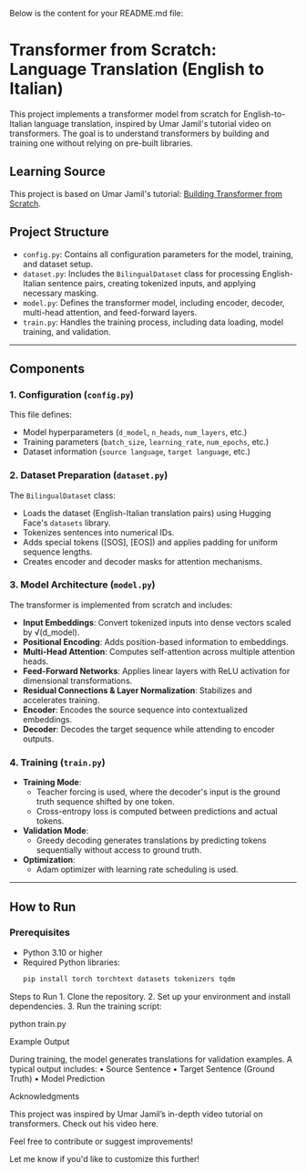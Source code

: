 Below is the content for your README.md file:

# Transformer from Scratch: Language Translation (English to Italian)

This project implements a transformer model from scratch for English-to-Italian language translation, inspired by Umar Jamil's tutorial video on transformers. The goal is to understand transformers by building and training one without relying on pre-built libraries.

## Learning Source

This project is based on Umar Jamil's tutorial: [Building Transformer from Scratch](https://www.youtube.com/watch?v=ISNdQcPhsts&t=9601s).

## Project Structure

- `config.py`: Contains all configuration parameters for the model, training, and dataset setup.
- `dataset.py`: Includes the `BilingualDataset` class for processing English-Italian sentence pairs, creating tokenized inputs, and applying necessary masking.
- `model.py`: Defines the transformer model, including encoder, decoder, multi-head attention, and feed-forward layers.
- `train.py`: Handles the training process, including data loading, model training, and validation.

---

## Components

### 1. **Configuration (`config.py`)**
This file defines:
- Model hyperparameters (`d_model`, `n_heads`, `num_layers`, etc.)
- Training parameters (`batch_size`, `learning_rate`, `num_epochs`, etc.)
- Dataset information (`source language`, `target language`, etc.)

### 2. **Dataset Preparation (`dataset.py`)**
The `BilingualDataset` class:
- Loads the dataset (English-Italian translation pairs) using Hugging Face's `datasets` library.
- Tokenizes sentences into numerical IDs.
- Adds special tokens ([SOS], [EOS]) and applies padding for uniform sequence lengths.
- Creates encoder and decoder masks for attention mechanisms.

### 3. **Model Architecture (`model.py`)**
The transformer is implemented from scratch and includes:
- **Input Embeddings**: Convert tokenized inputs into dense vectors scaled by √(d_model).
- **Positional Encoding**: Adds position-based information to embeddings.
- **Multi-Head Attention**: Computes self-attention across multiple attention heads.
- **Feed-Forward Networks**: Applies linear layers with ReLU activation for dimensional transformations.
- **Residual Connections & Layer Normalization**: Stabilizes and accelerates training.
- **Encoder**: Encodes the source sequence into contextualized embeddings.
- **Decoder**: Decodes the target sequence while attending to encoder outputs.

### 4. **Training (`train.py`)**
- **Training Mode**:
  - Teacher forcing is used, where the decoder's input is the ground truth sequence shifted by one token.
  - Cross-entropy loss is computed between predictions and actual tokens.
- **Validation Mode**:
  - Greedy decoding generates translations by predicting tokens sequentially without access to ground truth.
- **Optimization**:
  - Adam optimizer with learning rate scheduling is used.

---

## How to Run

### Prerequisites
- Python 3.10 or higher
- Required Python libraries:
  ```bash
  pip install torch torchtext datasets tokenizers tqdm

Steps to Run
	1.	Clone the repository.
	2.	Set up your environment and install dependencies.
	3.	Run the training script:

python train.py

Example Output

During training, the model generates translations for validation examples. A typical output includes:
	•	Source Sentence
	•	Target Sentence (Ground Truth)
	•	Model Prediction

Acknowledgments

This project was inspired by Umar Jamil’s in-depth video tutorial on transformers. Check out his video here.

Feel free to contribute or suggest improvements!

Let me know if you'd like to customize this further!